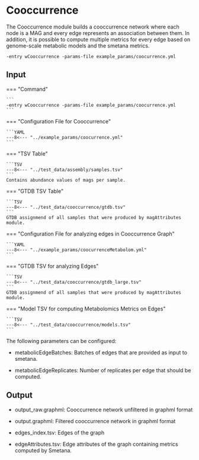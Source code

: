 # Cooccurrence

The Cooccurrence module builds a cooccurrence network where each node is a MAG
and every edge represents an association between them. In addition, it is possible to compute 
multiple metrics for every edge based on genome-scale metabolic models and the
smetana metrics.

```
-entry wCooccurrence -params-file example_params/coocurrence.yml
```

## Input

=== "Command"

    ```
    -entry wCooccurrence -params-file example_params/coocurrence.yml
    ```
=== "Configuration File for Cooccurrence"

    ```YAML
    ---8<--- "../example_params/coocurrence.yml"
    ```

=== "TSV Table"

    ```TSV
    ---8<--- "../test_data/assembly/samples.tsv"
    ```
    Contains abundance values of mags per sample.
 
=== "GTDB TSV Table"

    ```TSV
    ---8<--- "../test_data/cooccurrence/gtdb.tsv"
    ```
    GTDB assignmend of all samples that were produced by magAttributes module.

=== "Configuration File for analyzing edges in Cooccurrence Graph"

    ```YAML
    ---8<--- "../example_params/coocurrenceMetabolom.yml"
    ```

=== "GTDB TSV for analyzing Edges"

    ```TSV
    ---8<--- "../test_data/cooccurrence/gtdb_large.tsv"
    ```
    GTDB assignmend of all samples that were produced by magAttributes module.


=== "Model TSV for computing Metabolomics Metrics on Edges"

    ```TSV
    ---8<--- "../test_data/cooccurrence/models.tsv"
    ```

The following parameters can be configured:
  
  * metabolicEdgeBatches: Batches of edges that are provided as input to smetana.
     
  * metabolicEdgeReplicates: Number of replicates per edge that should be computed.

## Output

 * output_raw.graphml: Cooccurrence network unfiltered in graphml format

 * output.graphml: Filtered cooccurrence network in graphml format

 * edges_index.tsv: Edges of the graph

 * edgeAttributes.tsv: Edge attributes of the graph containing metrics computed by Smetana.

